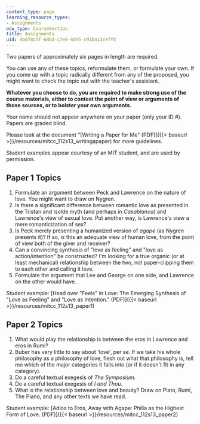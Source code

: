 ```yaml
---
content_type: page
learning_resource_types:
- Assignments
ocw_type: CourseSection
title: Assignments
uid: 4b878c5f-68bd-c7e8-4d95-c91ba13ce7fd
---
```


Two papers of approximately six pages in length are required.

You can use any of these topics, reformulate them, or formulate your own. If you come up with a topic radically different from any of the proposed, you might want to check the topic out with the teacher's assistant.

**Whatever you choose to do, you are required to make strong use of the course materials, either to contest the point of view or arguments of those sources, or to bolster your own arguments.**

Your name should not appear anywhere on your paper (only your ID #). Papers are graded blind.

Please look at the document "[Writing a Paper for Me" (PDF)]({{< baseurl >}}/resources/mitcc_112s13_writingapaper) for more guidelines.

Student examples appear courtesy of an MIT student, and are used by permission.

Paper 1 Topics
--------------

1.  Formulate an argument between Peck and Lawrence on the nature of love. You might want to draw on Nygren.
2.  Is there a significant difference between romantic love as presented in the Tristan and Isolde myth (and perhaps in _Casablanca_) and Lawrence's view of sexual love. Put another way, is Lawrence's view a mere romanticization of sex?
3.  Is Peck merely presenting a humanized version of _agape_ (as Nygren presents it)? If so, is this an adequate view of human love, from the point of view both of the giver and receiver?
4.  Can a convincing synthesis of "love as feeling" and "love as action/intention" be constructed? I'm looking for a true organic (or at least mechanical) relationship between the two, not paper-clipping them to each other and calling it love.
5.  Formulate the argument that Lee and George on one side, and Lawrence on the other would have.

Student example: [Head over "Feels" in Love: The Emerging Synthesis of "Love as Feeling" and "Love as Intention." (PDF)]({{< baseurl >}}/resources/mitcc_112s13_paper1)

Paper 2 Topics
--------------

1.  What would play the relationship is between the eros in Lawrence and eros in Rumi?
2.  Buber has very little to say about 'love', per se. If we take his whole philosophy as a philosophy of love, flesh out what that philosophy is, tell me which of the major categories it falls into (or if it doesn't fit in any category).
3.  Do a careful textual exegesis of _The Symposium._
4.  Do a careful textual exegesis of _I and Thou._
5.  What is the relationship between love and beauty? Draw on Plato, Rumi, The Piano, and any other texts we have read.

Student example: [Adios to Eros, Away with Agape: Philia as the Highest Form of Love. (PDF)]({{< baseurl >}}/resources/mitcc_112s13_paper2)